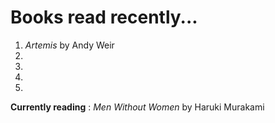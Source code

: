 # Books read recently...

1. *Artemis* by Andy Weir
2.  
3. 
4. 
5. 

**Currently reading** : *Men Without Women* by Haruki Murakami 
